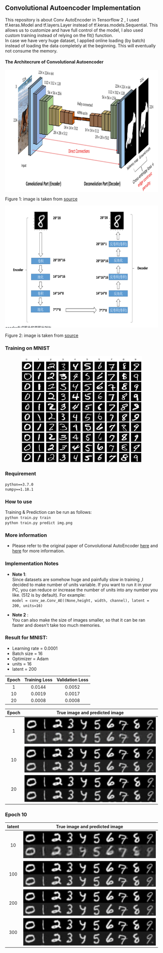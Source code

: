 ## Convolutional Autoencoder Implementation
This repository is about Conv AutoEncoder in Tensorflow 2 , I used tf.keras.Model and tf.layers.Layer instead of tf.keras.models.Sequential.  This allows us to customize and have full control of the model, I also used custom training instead of relying on the fit() function.  
In case we have very huge dataset, I applied online loading (by batch) instead of loading the data completely at the beginning. This will eventually not consume the memory.  

#### The Architecrure of Convolutional Autoencoder
<p></p>
<center>
<img src="img/c1.jpg" align="center" width="700" height="400"/>
</center>  

Figure 1: image is taken from [source](https://github.com/arthurmeyer/Saliency_Detection_Convolutional_Autoencoder)

<center>   
<img src="img/c2.png" width="700" height="400"/>   
</center>   

Figure 2: image is taken from [source](https://github.com/ALPHAYA-Japan/autoencoder/blob/master/README.md)

### Training on MNIST
<p></p>
<center>
<img src="img/mnist.png" width="400" height="350"/>
</center>

### Requirement
```
python==3.7.0
numpy==1.18.1
```
### How to use
Training & Prediction can be run as follows:    
`python train.py train`  
`python train.py predict img.png`  


### More information
* Please refer to the original paper of Convolutional AutoEncoder [here](https://web.stanford.edu/class/psych209a/ReadingsByDate/02_06/PDPVolIChapter8.pdf) and [here](https://www.aaai.org/Papers/AAAI/1987/AAAI87-050.pdf) for more information.

### Implementation Notes
* **Note 1**:   
Since datasets are somehow huge and painfully slow in training ,I decided to make number of units variable. If you want to run it in your PC, you can reduce or increase the number of units into any number you like. (512 is by default). For example:  
`model = conv_ae.Conv_AE((None,height, width, channel), latent = 200, units=16)`

* **Note 2** :   
You can also make the size of images smaller, so that it can be ran faster and doesn't take too much memories.

### Result for MNIST:   
* Learning rate = 0.0001
* Batch size = 16  
* Optimizer = Adam   
* units = 16
* latent = 200

Epoch | Training Loss |  Validation Loss  |
:---: | :---: | :---:
1 | 0.0144 | 0.0052
10 | 0.0019 | 0.0017
20 | 0.0008| 0.0008

Epoch | True image and predicted image
:---: | :---:
1 | <img src="img/conv_1.png" />
10 | <img src="img/conv_10.png" />
20 |<img src="img/conv_20.png" />

### Epoch 10
latent | True image and predicted image
:---: | :---:
10 | <img src="img/conv_l_10.png" />
100 | <img src="img/cov_l_100.png" />
200 | <img src="img/conv_10.png" />
300 | <img src="img/conv_l_300.png" />
